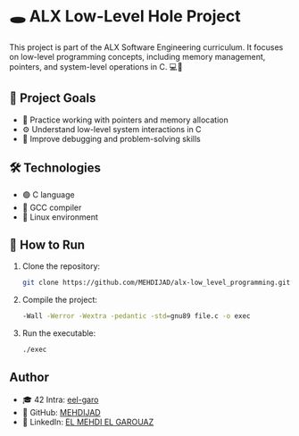 # 🕳️ ALX Low-Level Hole Project

This project is part of the ALX Software Engineering curriculum. It focuses on low-level programming concepts, including memory management, pointers, and system-level operations in C. 💻🔧

## 🎯 Project Goals
- 🧠 Practice working with pointers and memory allocation
- ⚙️ Understand low-level system interactions in C
- 🐛 Improve debugging and problem-solving skills

## 🛠️ Technologies
- 🟢 C language
- 🔨 GCC compiler
- 🐧 Linux environment

## 🚀 How to Run
1. Clone the repository:
   ```bash
   git clone https://github.com/MEHDIJAD/alx-low_level_programming.git
   ```
2. Compile the project:
   ```bash
   -Wall -Werror -Wextra -pedantic -std=gnu89 file.c -o exec
   ```
3. Run the executable:

	```bash
  	./exec
	```
## Author

  - 🎓 42 Intra: [eel-garo](https://profile.intra.42.fr/users/eel-garo)
  - 🐙 GitHub: [MEHDIJAD](https://github.com/MEHDIJAD/)
  - 💼 LinkedIn: [EL MEHDI EL GAROUAZ](https://www.linkedin.com/in/el-mehdi-el-garouaz-a028aa287/)

   
